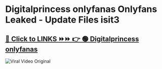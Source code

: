 
 # Digitalprincess onlyfanas Onlyfans Leaked - Update Files isit3

## <h2><a href="https://clipsfans.com/Digitalprincess_onlyfanas&ref=git">🔗 Click to LINKS ⏩⏩ 👉 🟢 Digitalprincess onlyfanas </a></h2>

<a href="https://clipsfans.com/Digitalprincess_onlyfanas&ref=git" rel="nofollow" data-target="animated-image.originalLink"><img src="https://i.ibb.co.com/xMMVF88/686577567.gif" alt="Viral Video Original" style="max-width: 100%; display: inline-block;" data-target="animated-image.originalImage"></a>

